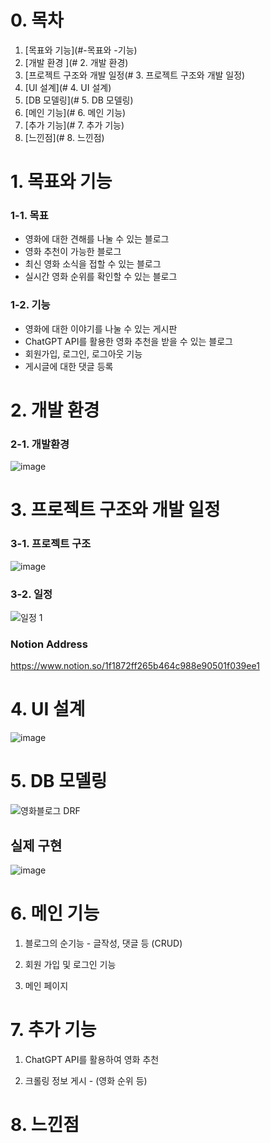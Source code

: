 # 0. 목차
1. [목표와 기능](#-목표와 -기능)
2. [개발 환경 ](# 2. 개발 환경)
3. [프로젝트 구조와 개발 일정(# 3. 프로젝트 구조와 개발 일정)
4. [UI 설계](# 4. UI 설계)
5. [DB 모델링](# 5. DB 모델링)
6. [메인 기능](# 6. 메인 기능)
7. [추가 기능](# 7. 추가 기능)
8. [느낀점](# 8. 느낀점)

# 1. 목표와 기능
### 1-1. 목표
- 영화에 대한 견해를 나눌 수 있는 블로그
- 영화 추천이 가능한 블로그
- 최신 영화 소식을 접할 수 있는 블로그
- 실시간 영화 순위를 확인할 수 있는 블로그
### 1-2. 기능
- 영화에 대한 이야기를 나눌 수 있는 게시판
- ChatGPT API를 활용한 영화 추천을 받을 수 있는 블로그
- 회원가입, 로그인, 로그아웃 기능
- 게시글에 대한 댓글 등록

# 2. 개발 환경 
### 2-1. 개발환경

![image](https://github.com/jkhwang150/ormi_miniproject_blog/assets/75780140/5e05abc7-cca2-4a01-a963-538f37d87e4c)

 
# 3. 프로젝트 구조와 개발 일정
### 3-1. 프로젝트 구조

![image](https://github.com/jkhwang150/ormi_miniproject_blog/assets/75780140/5c840e67-14cd-49e2-84e8-99f3c481408e)

### 3-2. 일정
![일정 1](https://github.com/jkhwang150/ormi_miniproject_blog/assets/75780140/34bcf810-4928-4f48-85b0-1c320b12b041)
### Notion Address
https://www.notion.so/1f1872ff265b464c988e90501f039ee1 

# 4. UI 설계
![image](https://github.com/jkhwang150/ormi_miniproject_blog/assets/75780140/80fc0a81-d200-415a-a9f0-8a016507a50f)


# 5. DB 모델링
![영화블로그 DRF](https://github.com/jkhwang150/ormi_miniproject_blog/assets/75780140/fe7e29c5-2cf4-45f9-a5ca-2bac1ae6e339)

## 실제 구현
![image](https://github.com/jkhwang150/ormi_miniproject_blog/assets/75780140/4ab75449-2030-4a7c-b71a-0f4c3294b2d5)

# 6. 메인 기능
1. 블로그의 순기능 - 글작성, 댓글 등 (CRUD)

2. 회원 가입 및 로그인 기능

3. 메인 페이지



# 7. 추가 기능
1. ChatGPT API를 활용하여 영화 추천

2. 크롤링 정보 게시 - (영화 순위 등)

# 8. 느낀점
